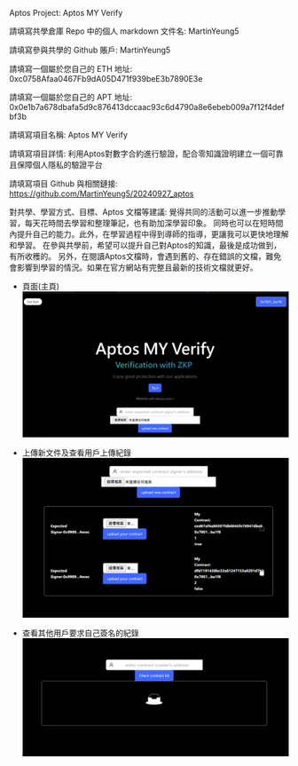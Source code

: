 Aptos Project: Aptos MY Verify

請填寫共學倉庫 Repo 中的個人 markdown 文件名:
MartinYeung5

請填寫參與共學的 Github 賬戶:
MartinYeung5

請填寫一個屬於您自己的 ETH 地址:
0xc0758Afaa0467Fb9dA05D471f939beE3b7890E3e

請填寫一個屬於您自己的 APT 地址:
0x0e1b7a678dbafa5d9c876413dccaac93c6d4790a8e6ebeb009a7f12f4defbf3b

請填寫項目名稱:
Aptos MY Verify

請填寫項目詳情:
利用Aptos對數字合約進行驗證，配合零知識證明建立一個可靠且保障個人隱私的驗證平台

請填寫項目 Github 與相關鏈接:
https://github.com/MartinYeung5/20240927_aptos

對共學、學習方式、目標、Aptos 文檔等建議:
覺得共同的活動可以進一步推動學習，每天花時間去學習和整理筆記，也有助加深學習印象。
同時也可以在短時間內提升自己的能力。此外，在學習過程中得到導師的指導，更讓我可以更快地理解和學習。
在參與共學前，希望可以提升自己對Aptos的知識，最後是成功做到，有所收穫的。
另外，在閱讀Aptos文檔時，會遇到舊的、存在錯誤的文檔，難免會影響到學習的情況。如果在官方網站有完整且最新的技術文檔就更好。

* 頁面(主頁)
![alt text](https://github.com/MartinYeung5/20240927_aptos/blob/main/aptos_frontend/public/1.png?raw=true)

* 上傳新文件及查看用戶上傳紀錄
![alt text](https://github.com/MartinYeung5/20240927_aptos/blob/main/aptos_frontend/public/2.png?raw=true)

* 查看其他用戶要求自己簽名的紀錄
![alt text](https://github.com/MartinYeung5/20240927_aptos/blob/main/aptos_frontend/public/3.png?raw=true)